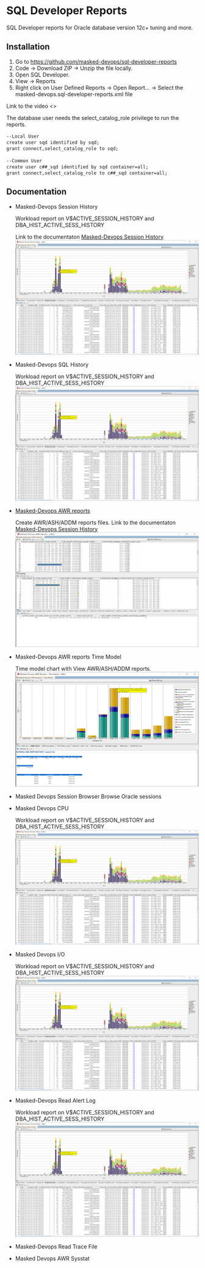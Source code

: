 # SQL Developer Reports 

SQL Developer reports for Oracle database version 12c+ tuning and more.

## Installation
1. Go to https://github.com/masked-devops/sql-developer-reports
2. Code -> Download ZIP -> Unzip the file locally.
3. Open SQL Developer.
4. View -> Reports
5. Right click on User Defined Reports -> Open Report... -> Select the masked-devops.sql-developer-reports.xml file

Link to the video <>

The database user needs the select_catalog_role privilege to run the reports.
    
    --Local User
    create user sqd identified by sqd;
    grant connect,select_catalog_role to sqd;

    --Common User
    create user c##_sqd identified by sqd container=all;
    grant connect,select_catalog_role to c##_sqd container=all;

## Documentation

* Masked-Devops Session History
  
    Workload report on V$ACTIVE_SESSION_HISTORY and DBA_HIST_ACTIVE_SESS_HISTORY
    
    Link to the documentaton [Masked-Devops Session History](doc/Masked-Devops-Session-History.md)
    <img src="doc/img/Masked-Devops-SessionHistory/2022-09-25.png" width="600" height="300">

* Masked-Devops SQL History
  
    Workload report on V$ACTIVE_SESSION_HISTORY and DBA_HIST_ACTIVE_SESS_HISTORY 
    <img src="doc/img/Masked-Devops-SessionHistory/2022-09-25.png" width="600" height="300">

* [Masked-Devops AWR reports](doc/Masked-Devops-AWR-Reports.md)
    
    Create AWR/ASH/ADDM reports files.
    Link to the documentaton 
    [Masked-Devops Session History](doc/Masked-Devops-Session-History.md)
    <img src="doc/img/Masked-Devops-AWRreports/Masked-Devops.AWR.Reports3.png" width="600" height="300">

* Masked-Devops AWR reports Time Model
    
    Time model chart with View AWR/ASH/ADDM reports.
    <img src="doc/img/Masked-Devops-AWRreportsTimeModel/Masked-Devops.AWR.Reports.TimeModel.png" width="600" height="300">

* Masked Devops Session Browser
    Browse Oracle sessions 
* Masked Devops CPU
  
    Workload report on V$ACTIVE_SESSION_HISTORY and DBA_HIST_ACTIVE_SESS_HISTORY 
    <img src="doc/img/Masked-Devops-SessionHistory/2022-09-25.png" width="600" height="300">

* Masked Devops I/O
  
    Workload report on V$ACTIVE_SESSION_HISTORY and DBA_HIST_ACTIVE_SESS_HISTORY 
    <img src="doc/img/Masked-Devops-SessionHistory/2022-09-25.png" width="600" height="300">

* Masked-Devops Read Alert Log
  
    Workload report on V$ACTIVE_SESSION_HISTORY and DBA_HIST_ACTIVE_SESS_HISTORY 
    <img src="doc/img/Masked-Devops-SessionHistory/2022-09-25.png" width="600" height="300">


* Masked-Devops Read Trace File

* Masked Devops AWR Sysstat

